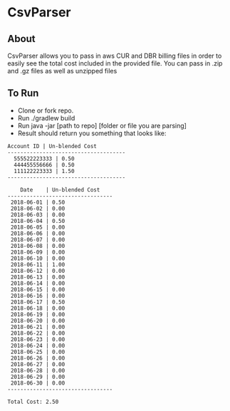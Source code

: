 # CsvParser

## About

CsvParser allows you to pass in aws CUR and DBR billing files in order to easily see the total cost included in the provided file.
You can pass in .zip and .gz files as well as unzipped files 

## To Run

- Clone or fork repo.
- Run ./gradlew build
- Run java -jar [path to repo] [folder or file you are parsing]
- Result should return you something that looks like:


 ```
 Account ID | Un-blended Cost
 -------------------------------------
   555522223333 | 0.50
   444455556666 | 0.50
   111122223333 | 1.50
-------------------------------------

     Date    | Un-blended Cost
---------------------------------
  2018-06-01 | 0.50
  2018-06-02 | 0.00
  2018-06-03 | 0.00
  2018-06-04 | 0.50
  2018-06-05 | 0.00
  2018-06-06 | 0.00
  2018-06-07 | 0.00
  2018-06-08 | 0.00
  2018-06-09 | 0.00
  2018-06-10 | 0.00
  2018-06-11 | 1.00
  2018-06-12 | 0.00
  2018-06-13 | 0.00
  2018-06-14 | 0.00
  2018-06-15 | 0.00
  2018-06-16 | 0.00
  2018-06-17 | 0.50
  2018-06-18 | 0.00
  2018-06-19 | 0.00
  2018-06-20 | 0.00
  2018-06-21 | 0.00
  2018-06-22 | 0.00
  2018-06-23 | 0.00
  2018-06-24 | 0.00
  2018-06-25 | 0.00
  2018-06-26 | 0.00
  2018-06-27 | 0.00
  2018-06-28 | 0.00
  2018-06-29 | 0.00
  2018-06-30 | 0.00
---------------------------------

Total Cost: 2.50
```


